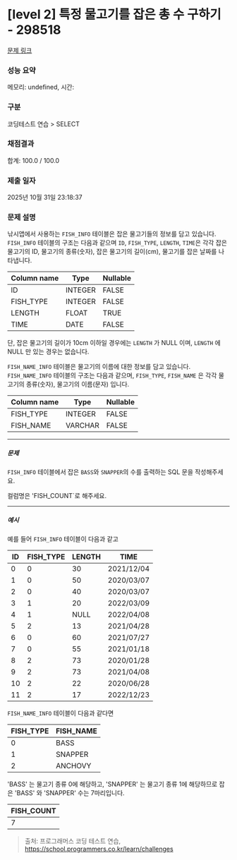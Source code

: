 # [level 2] 특정 물고기를 잡은 총 수 구하기 - 298518 

[문제 링크](https://school.programmers.co.kr/learn/courses/30/lessons/298518) 

### 성능 요약

메모리: undefined, 시간: 

### 구분

코딩테스트 연습 > SELECT

### 채점결과

합계: 100.0 / 100.0

### 제출 일자

2025년 10월 31일 23:18:37

### 문제 설명

<p>낚시앱에서 사용하는 <code>FISH_INFO</code> 테이블은 잡은 물고기들의 정보를 담고 있습니다. <code>FISH_INFO</code> 테이블의 구조는 다음과 같으며 <code>ID</code>, <code>FISH_TYPE</code>, <code>LENGTH</code>, <code>TIME</code>은 각각 잡은 물고기의 ID, 물고기의 종류(숫자), 잡은 물고기의 길이(cm), 물고기를 잡은 날짜를 나타냅니다. </p>
<table class="table">
        <thead><tr>
<th>Column name</th>
<th>Type</th>
<th>Nullable</th>
</tr>
</thead>
        <tbody><tr>
<td>ID</td>
<td>INTEGER</td>
<td>FALSE</td>
</tr>
<tr>
<td>FISH_TYPE</td>
<td>INTEGER</td>
<td>FALSE</td>
</tr>
<tr>
<td>LENGTH</td>
<td>FLOAT</td>
<td>TRUE</td>
</tr>
<tr>
<td>TIME</td>
<td>DATE</td>
<td>FALSE</td>
</tr>
</tbody>
      </table>
<p>단, 잡은 물고기의 길이가 10cm 이하일 경우에는 <code>LENGTH</code> 가 NULL 이며, <code>LENGTH</code> 에 NULL 만 있는 경우는 없습니다.</p>

<p><code>FISH_NAME_INFO</code> 테이블은 물고기의 이름에 대한 정보를 담고 있습니다. <code>FISH_NAME_INFO</code> 테이블의 구조는 다음과 같으며, <code>FISH_TYPE</code>, <code>FISH_NAME</code> 은 각각 물고기의 종류(숫자), 물고기의 이름(문자) 입니다.</p>
<table class="table">
        <thead><tr>
<th>Column name</th>
<th>Type</th>
<th>Nullable</th>
</tr>
</thead>
        <tbody><tr>
<td>FISH_TYPE</td>
<td>INTEGER</td>
<td>FALSE</td>
</tr>
<tr>
<td>FISH_NAME</td>
<td>VARCHAR</td>
<td>FALSE</td>
</tr>
</tbody>
      </table>
<hr>

<h5>문제</h5>

<p><code>FISH_INFO</code> 테이블에서 잡은 <code>BASS</code>와 <code>SNAPPER</code>의 수를 출력하는 SQL 문을 작성해주세요. </p>

<p>컬럼명은 'FISH_COUNT`로 해주세요.</p>

<hr>

<h5>예시</h5>

<p>예를 들어 <code>FISH_INFO</code> 테이블이 다음과 같고</p>
<table class="table">
        <thead><tr>
<th>ID</th>
<th>FISH_TYPE</th>
<th>LENGTH</th>
<th>TIME</th>
</tr>
</thead>
        <tbody><tr>
<td>0</td>
<td>0</td>
<td>30</td>
<td>2021/12/04</td>
</tr>
<tr>
<td>1</td>
<td>0</td>
<td>50</td>
<td>2020/03/07</td>
</tr>
<tr>
<td>2</td>
<td>0</td>
<td>40</td>
<td>2020/03/07</td>
</tr>
<tr>
<td>3</td>
<td>1</td>
<td>20</td>
<td>2022/03/09</td>
</tr>
<tr>
<td>4</td>
<td>1</td>
<td>NULL</td>
<td>2022/04/08</td>
</tr>
<tr>
<td>5</td>
<td>2</td>
<td>13</td>
<td>2021/04/28</td>
</tr>
<tr>
<td>6</td>
<td>0</td>
<td>60</td>
<td>2021/07/27</td>
</tr>
<tr>
<td>7</td>
<td>0</td>
<td>55</td>
<td>2021/01/18</td>
</tr>
<tr>
<td>8</td>
<td>2</td>
<td>73</td>
<td>2020/01/28</td>
</tr>
<tr>
<td>9</td>
<td>2</td>
<td>73</td>
<td>2021/04/08</td>
</tr>
<tr>
<td>10</td>
<td>2</td>
<td>22</td>
<td>2020/06/28</td>
</tr>
<tr>
<td>11</td>
<td>2</td>
<td>17</td>
<td>2022/12/23</td>
</tr>
</tbody>
      </table>
<p><code>FISH_NAME_INFO</code>  테이블이 다음과 같다면</p>
<table class="table">
        <thead><tr>
<th>FISH_TYPE</th>
<th>FISH_NAME</th>
</tr>
</thead>
        <tbody><tr>
<td>0</td>
<td>BASS</td>
</tr>
<tr>
<td>1</td>
<td>SNAPPER</td>
</tr>
<tr>
<td>2</td>
<td>ANCHOVY</td>
</tr>
</tbody>
      </table>
<p>'BASS' 는 물고기 종류 0에 해당하고, 'SNAPPER' 는 물고기 종류 1에 해당하므로 잡은 'BASS' 와 'SNAPPER' 수는 7마리입니다.</p>
<table class="table">
        <thead><tr>
<th>FISH_COUNT</th>
</tr>
</thead>
        <tbody><tr>
<td>7</td>
</tr>
</tbody>
      </table>

> 출처: 프로그래머스 코딩 테스트 연습, https://school.programmers.co.kr/learn/challenges